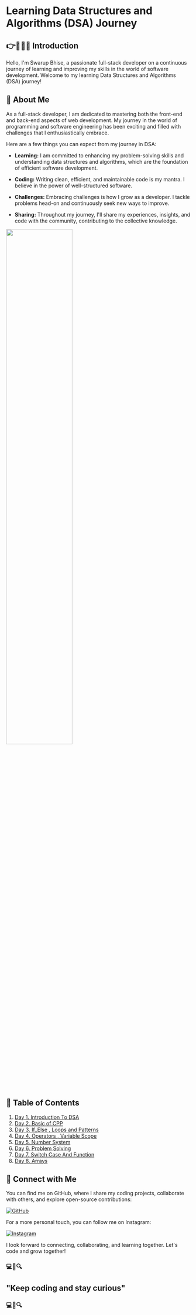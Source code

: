 # Learning Data Structures and Algorithms (DSA) Journey

## 👉👨🏻‍💻 Introduction

Hello, I'm Swarup Bhise, a passionate full-stack developer on a continuous journey of learning and improving my skills in the world of software development. Welcome to my learning Data Structures and Algorithms (DSA) journey!

## 🤝 About Me

As a full-stack developer, I am dedicated to mastering both the front-end and back-end aspects of web development. My journey in the world of programming and software engineering has been exciting and filled with challenges that I enthusiastically embrace.

Here are a few things you can expect from my journey in DSA:

- **Learning:** I am committed to enhancing my problem-solving skills and understanding data structures and algorithms, which are the foundation of efficient software development.

- **Coding:** Writing clean, efficient, and maintainable code is my mantra. I believe in the power of well-structured software.

- **Challenges:** Embracing challenges is how I grow as a developer. I tackle problems head-on and continuously seek new ways to improve.

- **Sharing:** Throughout my journey, I'll share my experiences, insights, and code with the community, contributing to the collective knowledge.

<div class="streak">
<img  src="https://res.cloudinary.com/practicaldev/image/fetch/s--O3hycoaa--/c_limit%2Cf_auto%2Cfl_progressive%2Cq_66%2Cw_800/https://dev-to-uploads.s3.amazonaws.com/uploads/articles/j8wo9f1mou6g5469671h.gif"  width="60%" >
</div>

## 📝 Table of Contents

1.  [Day 1. Introduction To DSA](1_Introducton_DSA)
2.  [Day 2. Basic of CPP](2_Basic_Of_C++)
3.  [Day 3. If_Else , Loops and Patterns](3_IF_ELSE_Loops_Patterns)
4.  [Day 4. Operators , Variable Scope](4_Operators)
5.  [Day 5. Number System](5_Number_System)
6.  [Day 6. Problem Solving](6_Problem_solving)
7.  [Day 7. Switch Case And Function](7_Switch_Statement_Functions)
8.  [Day 8. Arrays](8_Arrays)

## 🔖 Connect with Me

You can find me on GitHub, where I share my coding projects, collaborate with others, and explore open-source contributions:

[![GitHub](https://img.shields.io/badge/GitHub-CoderSwarup-blue?style=flat&logo=github)](https://github.com/CoderSwarup)

For a more personal touch, you can follow me on Instagram:

[![Instagram](https://img.shields.io/badge/Instagram-swarup_bhise999-pink?style=flat&logo=instagram)](https://www.instagram.com/swarup_bhise999/)

I look forward to connecting, collaborating, and learning together. Let's code and grow together!

### 💻🌟🔍

## "Keep coding and stay curious"

### 💻🌟🔍
